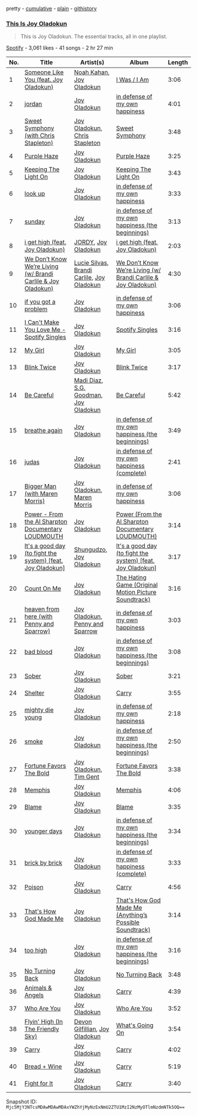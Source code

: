 pretty - [cumulative](/playlists/cumulative/37i9dQZF1DZ06evO4pbj8d.md) - [plain](/playlists/plain/37i9dQZF1DZ06evO4pbj8d) - [githistory](https://github.githistory.xyz/mackorone/spotify-playlist-archive/blob/main/playlists/plain/37i9dQZF1DZ06evO4pbj8d)

### [This Is Joy Oladokun](https://open.spotify.com/playlist/37i9dQZF1DZ06evO4pbj8d)

> This is Joy Oladokun\. The essential tracks, all in one playlist.

[Spotify](https://open.spotify.com/user/spotify) - 3,061 likes - 41 songs - 2 hr 27 min

| No. | Title | Artist(s) | Album | Length |
|---|---|---|---|---|
| 1 | [Someone Like You \(feat\. Joy Oladokun\)](https://open.spotify.com/track/0hiHNxqKGf3GZgVTIOAiiK) | [Noah Kahan](https://open.spotify.com/artist/2RQXRUsr4IW1f3mKyKsy4B), [Joy Oladokun](https://open.spotify.com/artist/7rrTqtOUOwva4sgTx9C9F9) | [I Was / I Am](https://open.spotify.com/album/0b693AisoJYg4Ilj10LkYG) | 3:06 |
| 2 | [jordan](https://open.spotify.com/track/2BGyfq5k9xGO9019bUsYFk) | [Joy Oladokun](https://open.spotify.com/artist/7rrTqtOUOwva4sgTx9C9F9) | [in defense of my own happiness](https://open.spotify.com/album/3dzxXQLyHYrhKYWcKrnFAZ) | 4:01 |
| 3 | [Sweet Symphony \(with Chris Stapleton\)](https://open.spotify.com/track/78HpdJlNoppURkMmE0dogS) | [Joy Oladokun](https://open.spotify.com/artist/7rrTqtOUOwva4sgTx9C9F9), [Chris Stapleton](https://open.spotify.com/artist/4YLtscXsxbVgi031ovDDdh) | [Sweet Symphony](https://open.spotify.com/album/2FuEelEorhSFMkmvhI8iq7) | 3:48 |
| 4 | [Purple Haze](https://open.spotify.com/track/1ZygZX3pyRyGxANo6WrSV0) | [Joy Oladokun](https://open.spotify.com/artist/7rrTqtOUOwva4sgTx9C9F9) | [Purple Haze](https://open.spotify.com/album/6bGTNWW6F8AMqNhBrGjJgm) | 3:25 |
| 5 | [Keeping The Light On](https://open.spotify.com/track/1Uacdg0eFpE2bpjS90feZQ) | [Joy Oladokun](https://open.spotify.com/artist/7rrTqtOUOwva4sgTx9C9F9) | [Keeping The Light On](https://open.spotify.com/album/6frFUCnLfPHN5cuGuONc04) | 3:43 |
| 6 | [look up](https://open.spotify.com/track/0oEji7lz6paMOdk97XEK4Z) | [Joy Oladokun](https://open.spotify.com/artist/7rrTqtOUOwva4sgTx9C9F9) | [in defense of my own happiness](https://open.spotify.com/album/3dzxXQLyHYrhKYWcKrnFAZ) | 3:33 |
| 7 | [sunday](https://open.spotify.com/track/5zYiD0qYctWMiLHGAiEcd3) | [Joy Oladokun](https://open.spotify.com/artist/7rrTqtOUOwva4sgTx9C9F9) | [in defense of my own happiness \(the beginnings\)](https://open.spotify.com/album/376qFRUbcROL5XR8jdFzg4) | 3:13 |
| 8 | [i get high \(feat\. Joy Oladokun\)](https://open.spotify.com/track/1wq96gZHLUWNRwlevS99ru) | [JORDY](https://open.spotify.com/artist/0p9SPN0Vhv6aDRZCz4W13E), [Joy Oladokun](https://open.spotify.com/artist/7rrTqtOUOwva4sgTx9C9F9) | [i get high \(feat\. Joy Oladokun\)](https://open.spotify.com/album/0ajUz0nm6V1J4BLTX7h9Md) | 2:03 |
| 9 | [We Don’t Know We’re Living \(w/ Brandi Carlile & Joy Oladokun\)](https://open.spotify.com/track/67whVnjuQPRV27BE4lbqwI) | [Lucie Silvas](https://open.spotify.com/artist/57HiMjhnxdJflQodRyC5Ju), [Brandi Carlile](https://open.spotify.com/artist/2sG4zTOLvjKG1PSoOyf5Ej), [Joy Oladokun](https://open.spotify.com/artist/7rrTqtOUOwva4sgTx9C9F9) | [We Don’t Know We’re Living \(w/ Brandi Carlile & Joy Oladokun\)](https://open.spotify.com/album/1vJ4hlzBjTPtW54msCMGb9) | 4:30 |
| 10 | [if you got a problem](https://open.spotify.com/track/1wk5QI8DKu2iwDGpMfUSss) | [Joy Oladokun](https://open.spotify.com/artist/7rrTqtOUOwva4sgTx9C9F9) | [in defense of my own happiness](https://open.spotify.com/album/3dzxXQLyHYrhKYWcKrnFAZ) | 3:06 |
| 11 | [I Can't Make You Love Me \- Spotify Singles](https://open.spotify.com/track/6AdxrIYy5CT1LLzLYAQOwy) | [Joy Oladokun](https://open.spotify.com/artist/7rrTqtOUOwva4sgTx9C9F9) | [Spotify Singles](https://open.spotify.com/album/4P4Melmltlh69qk94BPZDY) | 3:16 |
| 12 | [My Girl](https://open.spotify.com/track/25TrYuBFlgMIaaQDYZNJoa) | [Joy Oladokun](https://open.spotify.com/artist/7rrTqtOUOwva4sgTx9C9F9) | [My Girl](https://open.spotify.com/album/48rv1iGnI8ggoWnKNalXRR) | 3:05 |
| 13 | [Blink Twice](https://open.spotify.com/track/15mBjCfIMBnW92VxkswM2P) | [Joy Oladokun](https://open.spotify.com/artist/7rrTqtOUOwva4sgTx9C9F9) | [Blink Twice](https://open.spotify.com/album/0YXMnmlNlrJhL1nC8NXAoT) | 3:17 |
| 14 | [Be Careful](https://open.spotify.com/track/6PoMRNbAahzOCWvRGePExt) | [Madi Diaz](https://open.spotify.com/artist/7E1o9IcnpiFQDlAUk2H7Az), [S.G\. Goodman](https://open.spotify.com/artist/7hzn6FoCsEaUNPnPn7TJWd), [Joy Oladokun](https://open.spotify.com/artist/7rrTqtOUOwva4sgTx9C9F9) | [Be Careful](https://open.spotify.com/album/6q36JBS51lMuxw7rsU9hwf) | 5:42 |
| 15 | [breathe again](https://open.spotify.com/track/2exUyljlhoH86MlcicuUXd) | [Joy Oladokun](https://open.spotify.com/artist/7rrTqtOUOwva4sgTx9C9F9) | [in defense of my own happiness \(the beginnings\)](https://open.spotify.com/album/376qFRUbcROL5XR8jdFzg4) | 3:49 |
| 16 | [judas](https://open.spotify.com/track/03x5RegHjby0lwfcqQ2GjI) | [Joy Oladokun](https://open.spotify.com/artist/7rrTqtOUOwva4sgTx9C9F9) | [in defense of my own happiness \(complete\)](https://open.spotify.com/album/4FzapZZ2S0xvuB5yJLebUM) | 2:41 |
| 17 | [Bigger Man \(with Maren Morris\)](https://open.spotify.com/track/3Dd9ip26FejJl8qi6mJ7M8) | [Joy Oladokun](https://open.spotify.com/artist/7rrTqtOUOwva4sgTx9C9F9), [Maren Morris](https://open.spotify.com/artist/6WY7D3jk8zTrHtmkqqo5GI) | [in defense of my own happiness](https://open.spotify.com/album/3dzxXQLyHYrhKYWcKrnFAZ) | 3:06 |
| 18 | [Power \- From the Al Sharpton Documentary LOUDMOUTH](https://open.spotify.com/track/7thDDJkwC3ubFYK7x1q7I3) | [Joy Oladokun](https://open.spotify.com/artist/7rrTqtOUOwva4sgTx9C9F9) | [Power \(From the Al Sharpton Documentary LOUDMOUTH\)](https://open.spotify.com/album/3NBUJAebIR6GVVQpyG6sK7) | 3:14 |
| 19 | [It's a good day \(to fight the system\) \[feat\. Joy Oladokun\]](https://open.spotify.com/track/4xzCJ65pFTogCfav8IVqSw) | [Shungudzo](https://open.spotify.com/artist/1zC5fndU0aEvINmBra2M3T), [Joy Oladokun](https://open.spotify.com/artist/7rrTqtOUOwva4sgTx9C9F9) | [It's a good day \(to fight the system\) \[feat\. Joy Oladokun\]](https://open.spotify.com/album/2AU0XiCtjQEU55l846nraF) | 3:17 |
| 20 | [Count On Me](https://open.spotify.com/track/5VLhD6BQRgXAtKCqlS1hMJ) | [Joy Oladokun](https://open.spotify.com/artist/7rrTqtOUOwva4sgTx9C9F9) | [The Hating Game \(Original Motion Picture Soundtrack\)](https://open.spotify.com/album/46SxMCDnnCR3Qceso4Dga5) | 3:16 |
| 21 | [heaven from here \(with Penny and Sparrow\)](https://open.spotify.com/track/14zduMrtXG6iAyoozpQhDA) | [Joy Oladokun](https://open.spotify.com/artist/7rrTqtOUOwva4sgTx9C9F9), [Penny and Sparrow](https://open.spotify.com/artist/65o6y7GtoXzchyiJB3r9Ur) | [in defense of my own happiness](https://open.spotify.com/album/3dzxXQLyHYrhKYWcKrnFAZ) | 3:03 |
| 22 | [bad blood](https://open.spotify.com/track/4lizDGXpBCg6o9B90eA5pH) | [Joy Oladokun](https://open.spotify.com/artist/7rrTqtOUOwva4sgTx9C9F9) | [in defense of my own happiness \(the beginnings\)](https://open.spotify.com/album/376qFRUbcROL5XR8jdFzg4) | 3:08 |
| 23 | [Sober](https://open.spotify.com/track/0VTJh1k8GwxCOdSHpcDe9s) | [Joy Oladokun](https://open.spotify.com/artist/7rrTqtOUOwva4sgTx9C9F9) | [Sober](https://open.spotify.com/album/2LAq8CGSyEPEWDadcMmMRs) | 3:21 |
| 24 | [Shelter](https://open.spotify.com/track/3caJRuvtyzXyECb92ORGqF) | [Joy Oladokun](https://open.spotify.com/artist/7rrTqtOUOwva4sgTx9C9F9) | [Carry](https://open.spotify.com/album/0yUV7CmhrBa3a30vrzk3dt) | 3:55 |
| 25 | [mighty die young](https://open.spotify.com/track/7ansr2uebaL7XFbFlc45h2) | [Joy Oladokun](https://open.spotify.com/artist/7rrTqtOUOwva4sgTx9C9F9) | [in defense of my own happiness](https://open.spotify.com/album/3dzxXQLyHYrhKYWcKrnFAZ) | 2:18 |
| 26 | [smoke](https://open.spotify.com/track/282iiFgHe0vEhEWZOE5v73) | [Joy Oladokun](https://open.spotify.com/artist/7rrTqtOUOwva4sgTx9C9F9) | [in defense of my own happiness \(the beginnings\)](https://open.spotify.com/album/376qFRUbcROL5XR8jdFzg4) | 2:50 |
| 27 | [Fortune Favors The Bold](https://open.spotify.com/track/3pfibYzsaexMHmLnmQ8iMH) | [Joy Oladokun](https://open.spotify.com/artist/7rrTqtOUOwva4sgTx9C9F9), [Tim Gent](https://open.spotify.com/artist/3zt7KD1sd6pwQ3PgWPZiln) | [Fortune Favors The Bold](https://open.spotify.com/album/6Z4nwjLYejRAzZo1HeyyPy) | 3:38 |
| 28 | [Memphis](https://open.spotify.com/track/1yeSznrghGszZVKvN5DZ2f) | [Joy Oladokun](https://open.spotify.com/artist/7rrTqtOUOwva4sgTx9C9F9) | [Memphis](https://open.spotify.com/album/3Q4xfrse6fqosRqjAzqF7s) | 4:06 |
| 29 | [Blame](https://open.spotify.com/track/5PtVPNgUwUDeN0rWMJDmzp) | [Joy Oladokun](https://open.spotify.com/artist/7rrTqtOUOwva4sgTx9C9F9) | [Blame](https://open.spotify.com/album/6p8BW3TYnDRWENfV8PwoiV) | 3:35 |
| 30 | [younger days](https://open.spotify.com/track/2agvjfJOq8U16b5IOjH1YC) | [Joy Oladokun](https://open.spotify.com/artist/7rrTqtOUOwva4sgTx9C9F9) | [in defense of my own happiness \(the beginnings\)](https://open.spotify.com/album/376qFRUbcROL5XR8jdFzg4) | 3:34 |
| 31 | [brick by brick](https://open.spotify.com/track/4JUSXwDFcncj0TbXByi0U7) | [Joy Oladokun](https://open.spotify.com/artist/7rrTqtOUOwva4sgTx9C9F9) | [in defense of my own happiness \(complete\)](https://open.spotify.com/album/7yemOBr0RNb26tsE0lKaDB) | 3:33 |
| 32 | [Poison](https://open.spotify.com/track/1yCbpQOLC7pCOKUpnYfm4Q) | [Joy Oladokun](https://open.spotify.com/artist/7rrTqtOUOwva4sgTx9C9F9) | [Carry](https://open.spotify.com/album/0yUV7CmhrBa3a30vrzk3dt) | 4:56 |
| 33 | [That's How God Made Me](https://open.spotify.com/track/4OI2PKCDvjtlfwZ6BYrOO7) | [Joy Oladokun](https://open.spotify.com/artist/7rrTqtOUOwva4sgTx9C9F9) | [That's How God Made Me \(Anything’s Possible Soundtrack\)](https://open.spotify.com/album/5XBt12tohG1P2PLW2fcxP3) | 3:14 |
| 34 | [too high](https://open.spotify.com/track/6bk6LnJA5MsK9E5kWFxfSG) | [Joy Oladokun](https://open.spotify.com/artist/7rrTqtOUOwva4sgTx9C9F9) | [in defense of my own happiness \(the beginnings\)](https://open.spotify.com/album/376qFRUbcROL5XR8jdFzg4) | 3:16 |
| 35 | [No Turning Back](https://open.spotify.com/track/6XwtP51GmM6r09dVouba1W) | [Joy Oladokun](https://open.spotify.com/artist/7rrTqtOUOwva4sgTx9C9F9) | [No Turning Back](https://open.spotify.com/album/4QWBRmlZjIolh4WBq84jy0) | 3:48 |
| 36 | [Animals & Angels](https://open.spotify.com/track/0UIIvj8kMxJCxi831RpS4c) | [Joy Oladokun](https://open.spotify.com/artist/7rrTqtOUOwva4sgTx9C9F9) | [Carry](https://open.spotify.com/album/0yUV7CmhrBa3a30vrzk3dt) | 4:39 |
| 37 | [Who Are You](https://open.spotify.com/track/6hpR4wi9DNXQNSdp63RiiL) | [Joy Oladokun](https://open.spotify.com/artist/7rrTqtOUOwva4sgTx9C9F9) | [Who Are You](https://open.spotify.com/album/5daVnBVz3xKJCpNdGIbKxa) | 3:52 |
| 38 | [Flyin' High \(In The Friendly Sky\)](https://open.spotify.com/track/3K7eIFjBMP37ueJaApIJ1k) | [Devon Gilfillian](https://open.spotify.com/artist/5cbak2U6nZWXDYiG72E3lH), [Joy Oladokun](https://open.spotify.com/artist/7rrTqtOUOwva4sgTx9C9F9) | [What's Going On](https://open.spotify.com/album/0ZgGiET6nxLm3cQTaMS3gx) | 3:54 |
| 39 | [Carry](https://open.spotify.com/track/6drp4VbnWwVxfn5v5jzqp7) | [Joy Oladokun](https://open.spotify.com/artist/7rrTqtOUOwva4sgTx9C9F9) | [Carry](https://open.spotify.com/album/0yUV7CmhrBa3a30vrzk3dt) | 4:02 |
| 40 | [Bread + Wine](https://open.spotify.com/track/59dOoa6Zco8dpqZnEONvBO) | [Joy Oladokun](https://open.spotify.com/artist/7rrTqtOUOwva4sgTx9C9F9) | [Carry](https://open.spotify.com/album/0yUV7CmhrBa3a30vrzk3dt) | 5:19 |
| 41 | [Fight for It](https://open.spotify.com/track/6utNdBDGTw1DRUQLn20T7b) | [Joy Oladokun](https://open.spotify.com/artist/7rrTqtOUOwva4sgTx9C9F9) | [Carry](https://open.spotify.com/album/0yUV7CmhrBa3a30vrzk3dt) | 3:40 |

Snapshot ID: `Mjc5MjY3NTcsMDAwMDAwMDAxYWZhYjMyNzExNmU2ZTU1MzI2NzMyOTlmNzdmNTk5OQ==`
